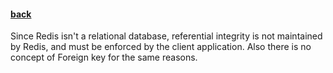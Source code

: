 #### [back](data_modeling_main.md)

Since Redis isn't a relational database, referential integrity is not maintained by Redis, and must be enforced by the client application. Also there is no concept of Foreign key for the same reasons.